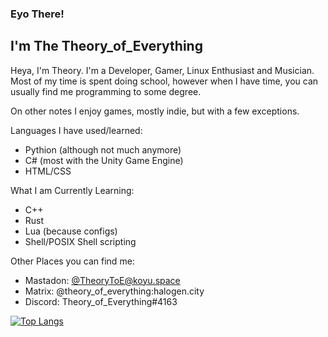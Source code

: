 ### Eyo There!
## I'm The Theory_of_Everything
Heya, I'm Theory. I'm a Developer, Gamer, Linux Enthusiast and Musician. Most of my time is spent doing school, however when I have time, you can usually find me programming to some degree.

On other notes I enjoy games, mostly indie, but with a few exceptions.

Languages I have used/learned:
- Pythion (although not much anymore)
- C# (most with the Unity Game Engine)
- HTML/CSS

What I am Currently Learning:
- C++
- Rust
- Lua (because configs)
- Shell/POSIX Shell scripting

Other Places you can find me:
- Mastadon: [@TheoryToE@koyu.space](https://koyu.space/@TheoryToE)
- Matrix:   @theory_of_everything:halogen.city
- Discord:  Theory_of_Everything#4163


[![Top Langs](https://github-readme-stats.vercel.app/api/top-langs/?username=anuraghazra&layout=compact&theme=ayu-mirage)](https://github.com/anuraghazra/github-readme-stats)
